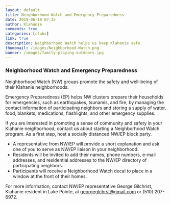 ```yaml
---
layout: default
title: Neighborhood Watch and Emergency Preparedness
date: 2019-06-10 07:25
author: Klahanie
comments: true
categories: [clubs]
link: true
description: Neighborhood Watch helps us keep Klahanie safe. 
thumbnail: /images/Neighborhood-Watch.png
banner: /images/family-playing-outdoors.jpg
---
```

### Neighborhood Watch and Emergency Preparedness 

Neighborhood Watch (NW) groups promote the safety and well-being of their Klahanie neighborhoods. 

Emergency Preparedness (EP) helps NW clusters prepare their households for emergencies, such as earthquakes, tsunamis, and fire, by managing the contact information of participating neighbors and storing a supply of water, food, blankets, medications, flashlights, and other emergency supplies. 

If you are interested in promoting a sense of community and safety in your Klahanie neighborhood, contact us about starting a Neighborhood Watch program. As a first step, host a socially distanced NW/EP block party. 
* A representative from NW/EP will provide a short explanation and ask one of you to serve as NW/EP liaison in your neighborhood.
* Residents will be invited to add their names, phone numbers, e-mail addresses, and residential addresses to the NW/EP directory of participating neighbors.
* Participants will receive a Neighborhood Watch decal to place in a window at the front of their homes.

For more information, contact NW/EP representative George Gilchrist, Klahanie resident in Lake Pointe, at <a href="mailto:georgeglchrst@gmail.com">georgeglchrst@gmail.com</a> or (510) 207-6972.
